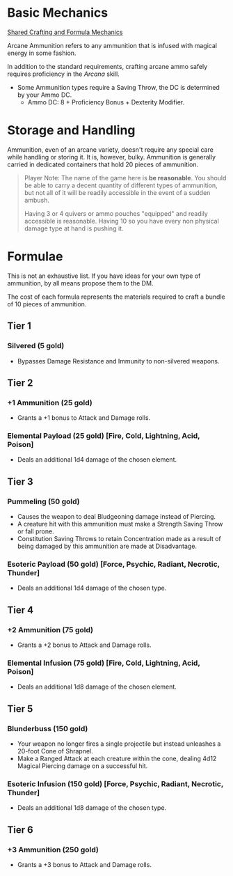 ﻿# Basic Mechanics
[Shared Crafting and Formula Mechanics](consumable_shared_mechanics.md)

Arcane Ammunition refers to any ammunition that is infused with magical energy in some fashion.

In addition to the standard requirements, crafting arcane ammo safely requires proficiency in the *Arcana* skill.

* Some Ammunition types require a Saving Throw, the DC is determined by your Ammo DC.
	* Ammo DC: 8 + Proficiency Bonus + Dexterity Modifier.

# Storage and Handling
Ammunition, even of an arcane variety, doesn't require any special care while handling or storing it. It is, however, bulky. Ammunition is generally carried in dedicated containers that hold 20 pieces of ammunition.

> Player Note: The name of the game here is **be reasonable**. You should be able to carry a decent quantity of different types of ammunition, but not all of it will be readily accessible in the event of a sudden ambush.
>
> Having 3 or 4 quivers or ammo pouches "equipped" and readily accessible is reasonable. Having 10 so you have every non physical damage type at hand is pushing it.

# Formulae
This is not an exhaustive list. If you have ideas for your own type of ammunition, by all means propose them to the DM.

The cost of each formula represents the materials required to craft a bundle of 10 pieces of ammunition.
## Tier 1
### Silvered (5 gold)
* Bypasses Damage Resistance and Immunity to non-silvered weapons.
## Tier 2
### +1 Ammunition (25 gold)
* Grants a +1 bonus to Attack and Damage rolls.
### Elemental Payload (25 gold) [Fire, Cold, Lightning, Acid, Poison]
* Deals an additional 1d4 damage of the chosen element.

## Tier 3
### Pummeling (50 gold)
* Causes the weapon to deal Bludgeoning damage instead of Piercing.
* A creature hit with this ammunition must make a Strength Saving Throw or fall prone.
* Constitution Saving Throws to retain Concentration made as a result of being damaged by this ammunition are made at Disadvantage.
### Esoteric Payload (50 gold) [Force, Psychic, Radiant, Necrotic, Thunder]
* Deals an additional 1d4 damage of the chosen type.

## Tier 4
### +2 Ammunition (75 gold)
* Grants a +2 bonus to Attack and Damage rolls.
### Elemental Infusion (75 gold) [Fire, Cold, Lightning, Acid, Poison]
* Deals an additional 1d8 damage of the chosen element.

## Tier 5
### Blunderbuss (150 gold)
* Your weapon no longer fires a single projectile but instead unleashes a 20-foot Cone of Shrapnel.
* Make a Ranged Attack at each creature within the cone, dealing 4d12 Magical Piercing damage on a successful hit.
### Esoteric Infusion (150 gold) [Force, Psychic, Radiant, Necrotic, Thunder]
* Deals an additional 1d8 damage of the chosen type.

## Tier 6
### +3 Ammunition (250 gold)
* Grants a +3 bonus to Attack and Damage rolls.
